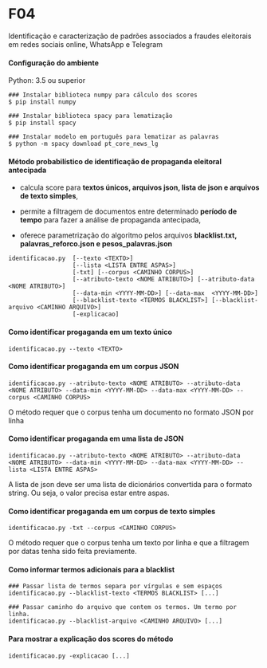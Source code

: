 # F04
Identificação e caracterização de padrões associados a fraudes eleitorais em redes sociais online, WhatsApp e Telegram

#### Configuração do ambiente
Python: 3.5 ou superior

```
### Instalar biblioteca numpy para cálculo dos scores
$ pip install numpy

### Instalar biblioteca spacy para lematização
$ pip install spacy

### Instalar modelo em português para lematizar as palavras
$ python -m spacy download pt_core_news_lg
```

#### Método probabilístico de identificação de propaganda eleitoral antecipada

- calcula score para **textos únicos, arquivos json, lista de json e arquivos de texto simples**,

- permite a filtragem de documentos entre determinado **período de tempo** para fazer a análise de propaganda antecipada,

- oferece parametrização do algoritmo pelos arquivos **blacklist.txt, palavras_reforco.json e pesos_palavras.json**

```
identificacao.py  [--texto <TEXTO>] 
                  [--lista <LISTA ENTRE ASPAS>] 
                  [-txt] [--corpus <CAMINHO CORPUS>]
                  [--atributo-texto <NOME ATRIBUTO>] [--atributo-data <NOME ATRIBUTO>] 
                  [--data-min <YYYY-MM-DD>] [--data-max  <YYYY-MM-DD>]
                  [--blacklist-texto <TERMOS BLACKLIST>] [--blacklist-arquivo <CAMINHO ARQUIVO>] 
                  [-explicacao]
```

#### Como identificar progaganda em um texto único
```
identificacao.py --texto <TEXTO>
```

#### Como identificar progaganda em um corpus JSON
```
identificacao.py --atributo-texto <NOME ATRIBUTO> --atributo-data <NOME ATRIBUTO> --data-min <YYYY-MM-DD> --data-max <YYYY-MM-DD> --corpus <CAMINHO CORPUS>
```

O método requer que o corpus tenha um documento no formato JSON por linha 

#### Como identificar progaganda em uma lista de JSON
```
identificacao.py --atributo-texto <NOME ATRIBUTO> --atributo-data <NOME ATRIBUTO> --data-min <YYYY-MM-DD> --data-max <YYYY-MM-DD> --lista <LISTA ENTRE ASPAS>
```

A lista de json deve ser uma lista de dicionários convertida para o formato string. Ou seja, o valor precisa estar entre aspas.

#### Como identificar progaganda em um corpus de texto simples
```
identificacao.py -txt --corpus <CAMINHO CORPUS>
```

O método requer que o corpus tenha um texto por linha e que a filtragem por datas tenha sido feita previamente. 

#### Como informar termos adicionais para a blacklist
```
### Passar lista de termos separa por vírgulas e sem espaços
identificacao.py --blacklist-texto <TERMOS BLACKLIST> [...]

### Passar caminho do arquivo que contem os termos. Um termo por linha.
identificacao.py --blacklist-arquivo <CAMINHO ARQUIVO> [...]
```

#### Para mostrar a explicação dos scores do método 
```
identificacao.py -explicacao [...]
```
